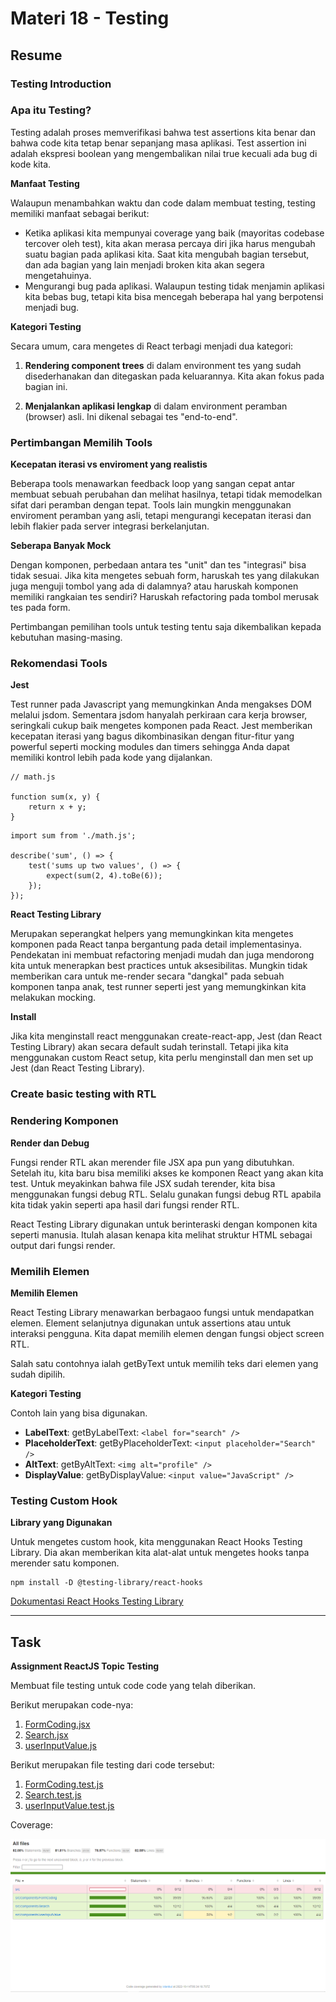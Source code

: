# Materi 18 - Testing

## Resume

### Testing Introduction

### Apa itu Testing?

Testing adalah proses memverifikasi bahwa test assertions kita benar dan bahwa code kita tetap benar sepanjang masa aplikasi. Test assertion ini adalah ekspresi boolean yang mengembalikan nilai true kecuali ada bug di kode kita.

**Manfaat Testing**

Walaupun menambahkan waktu dan code dalam membuat testing, testing memiliki manfaat sebagai berikut:

- Ketika aplikasi kita mempunyai coverage yang baik (mayoritas codebase tercover oleh test), kita akan merasa percaya diri jika harus mengubah suatu bagian pada aplikasi kita. Saat kita mengubah bagian tersebut, dan ada bagian yang lain menjadi broken kita akan segera mengetahuinya.
- Mengurangi bug pada aplikasi. Walaupun testing tidak menjamin aplikasi kita bebas bug, tetapi kita bisa mencegah beberapa hal yang berpotensi menjadi bug.

**Kategori Testing**

Secara umum, cara mengetes di React terbagi menjadi dua kategori:

1. **Rendering component trees** di dalam environment tes yang sudah disederhanakan dan ditegaskan pada keluarannya. Kita akan fokus pada bagian ini.

2. **Menjalankan aplikasi lengkap** di dalam environment peramban (browser) asli. Ini dikenal sebagai tes "end-to-end".

### Pertimbangan Memilih Tools

**Kecepatan iterasi vs enviroment yang realistis**

Beberapa tools menawarkan feedback loop yang sangan cepat antar membuat sebuah perubahan dan melihat hasilnya, tetapi tidak memodelkan sifat dari peramban dengan tepat. Tools lain mungkin menggunakan enviroment peramban yang asli, tetapi mengurangi kecepatan iterasi dan lebih flakier pada server integrasi berkelanjutan.

**Seberapa Banyak Mock**

Dengan komponen, perbedaan antara tes "unit" dan tes "integrasi" bisa tidak sesuai. Jika kita mengetes sebuah form, haruskah tes yang dilakukan juga menguji tombol yang ada di dalamnya? atau haruskah komponen memiliki rangkaian tes sendiri? Haruskah refactoring pada tombol merusak tes pada form.

Pertimbangan pemilihan tools untuk testing tentu saja dikembalikan kepada kebutuhan masing-masing.

### Rekomendasi Tools

**Jest**

Test runner pada Javascript yang memungkinkan Anda mengakses DOM melalui jsdom. Sementara jsdom hanyalah perkiraan cara kerja browser, seringkali cukup baik mengetes komponen pada React. Jest memberikan kecepatan iterasi yang bagus dikombinasikan dengan fitur-fitur yang powerful seperti mocking modules dan timers sehingga Anda dapat memiliki kontrol lebih pada kode yang dijalankan.

```
// math.js

function sum(x, y) {
    return x + y;
}
```

```
import sum from './math.js';

describe('sum', () => {
    test('sums up two values', () => {
        expect(sum(2, 4).toBe(6));
    });
});
```

**React Testing Library**

Merupakan seperangkat helpers yang memungkinkan kita mengetes komponen pada React tanpa bergantung pada detail implementasinya. Pendekatan ini membuat refactoring menjadi mudah dan juga mendorong kita untuk menerapkan best practices untuk aksesibilitas. Mungkin tidak memberikan cara untuk me-render secara "dangkal" pada sebuah komponen tanpa anak, test runner seperti jest yang memungkinkan kita melakukan mocking.

**Install**

Jika kita menginstall react menggunakan create-react-app, Jest (dan React Testing Library) akan secara default sudah terinstall. Tetapi jika kita menggunakan custom React setup, kita perlu menginstall dan men set up Jest (dan React Testing Library).

### Create basic testing with RTL

### Rendering Komponen

**Render dan Debug**

Fungsi render RTL akan merender file JSX apa pun yang dibutuhkan. Setelah itu, kita baru bisa memiliki akses ke komponen React yang akan kita test. Untuk meyakinkan bahwa file JSX sudah terender, kita bisa menggunakan fungsi debug RTL. Selalu gunakan fungsi debug RTL apabila kita tidak yakin seperti apa hasil dari fungsi render RTL.

React Testing Library digunakan untuk berinteraski dengan komponen kita seperti manusia. Itulah alasan kenapa kita melihat struktur HTML sebagai output dari fungsi render.

### Memilih Elemen

**Memilih Elemen**

React Testing Library menawarkan berbagaoo fungsi untuk mendapatkan elemen. Element selanjutnya digunakan untuk assertions atau untuk interaksi pengguna. Kita dapat memilih elemen dengan fungsi object screen RTL.

Salah satu contohnya ialah getByText untuk memilih teks dari elemen yang sudah dipilih.

**Kategori Testing**

Contoh lain yang bisa digunakan.

- **LabelText**: getByLabelText: `<label for="search" />`
- **PlaceholderText**: getByPlaceholderText: `<input placeholder="Search" />`
- **AltText**: getByAltText: `<img alt="profile" />`
- **DisplayValue**: getByDisplayValue: `<input value="JavaScript" />`

### Testing Custom Hook

**Library yang Digunakan**

Untuk mengetes custom hook, kita menggunakan React Hooks Testing Library. Dia akan memberikan kita alat-alat untuk mengetes hooks tanpa merender satu komponen.

```
npm install -D @testing-library/react-hooks
```

[Dokumentasi React Hooks Testing Library](https://react-hooks-testing-library.com/)

---

## Task

**Assignment ReactJS Topic Testing**

Membuat file testing untuk code code yang telah diberikan.

Berikut merupakan code-nya:

1. [FormCoding.jsx](./praktikum/src/components/FormCoding/FormCoding.jsx)
2. [Search.jsx](./praktikum/src/components/Search/Search.jsx)
3. [userInputValue.js](./praktikum/src/components/userInputValue/useInputValue.js)

Berikut merupakan file testing dari code tersebut:

1. [FormCoding.test.js](./praktikum/src/components/FormCoding/__test__/FormCoding.test.js)
2. [Search.test.js](./praktikum/src/components/Search/__test__/Search.test.js)
3. [userInputValue.test.js](./praktikum/src/components/userInputValue/__test__/userInput.test.js)

Coverage:

![coverage](./screenshot/coverage.png)
